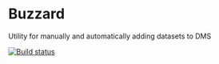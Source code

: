 # Buzzard
Utility for manually and automatically adding datasets to DMS

[![Build status](https://ci.appveyor.com/api/projects/status/l4gtg0kg4d1ss6im?svg=true)](https://ci.appveyor.com/project/SProst/buzzard)
